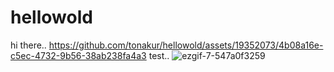# hellowold
hi there..
https://github.com/tonakur/hellowold/assets/19352073/4b08a16e-c5ec-4732-9b56-38ab238fa4a3
test..
![ezgif-7-547a0f3259](https://github.com/tonakur/hellowold/assets/19352073/dedc8f3c-8dae-4c9a-8abb-a380ef1d4428)


